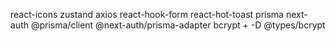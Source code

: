react-icons
zustand
axios
react-hook-form
react-hot-toast
prisma
next-auth @prisma/client @next-auth/prisma-adapter
bcrypt + -D @types/bcrypt